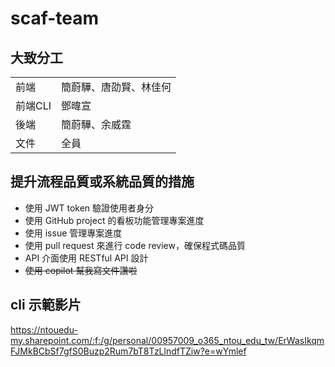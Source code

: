 # scaf-team

## 大致分工

|||
|---|---|
|前端|簡蔚驊、唐劭賢、林佳何|
|前端CLI|鄧暐宣|
|後端|簡蔚驊、余威霆|
|文件|全員|

## 提升流程品質或系統品質的措施

- 使用 JWT token 驗證使用者身分
- 使用 GitHub project 的看板功能管理專案進度
- 使用 issue 管理專案進度
- 使用 pull request 來進行 code review，確保程式碼品質
- API 介面使用 RESTful API 設計
- ~~使用 copilot 幫我寫文件讚啦~~

## cli 示範影片

https://ntouedu-my.sharepoint.com/:f:/g/personal/00957009_o365_ntou_edu_tw/ErWasIkqmFJMkBCbSf7gfS0Buzp2Rum7bT8TzLlndfTZiw?e=wYmlef 
